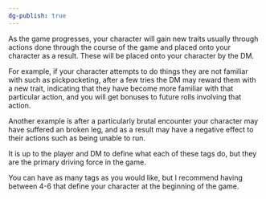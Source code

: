 ```yaml
---
dg-publish: true
---
```


As the game progresses, your character will gain new traits usually through actions done through the course of the game and placed onto your character as a result. These will be placed onto your character by the DM. 

For example, if your character attempts to do things they are not familiar with such as pickpocketing, after a few tries the DM may reward them with a new trait, indicating that they have become more familiar with that particular action, and you will get bonuses to future rolls involving that action.

Another example is after a particularly brutal encounter your character may have suffered an broken leg, and as a result may have a negative effect to their actions such as being unable to run.

It is up to the player and DM to define what each of these tags do, but they are the primary driving force in the game.

You can have as many tags as you would like, but I recommend having between 4-6 that define your character at the beginning of the game.

